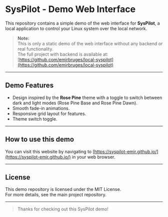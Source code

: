 # SysPilot - Demo Web Interface

This repository contains a simple demo of the web interface for **SysPilot**, a local application to control your Linux system over the local network.

> **Note:**  
> This is only a static demo of the web interface without any backend or real functionality.  
> The full project with backend is available at:  
> [https://github.com/emirbruges/local-syspilot](https://github.com/emirbruges/local-syspilot)

---

## Demo Features

- Design inspired by the **Rose Pine** theme with a toggle to switch between dark and light modes (Rose Pine Base and Rose Pine Dawn).
- Smooth fade-in animations.
- Responsive grid layout for features.
- Theme switch toggle.

---

## How to use this demo

You can visit this website by navigating to [https://syspilot-emir.github.io/](https://syspilot-emir.github.io/) in your web browser.

---

## License

This demo repository is licensed under the MIT License.  
For more details, see the main project repository.

---

> Thanks for checking out this SysPilot demo!
